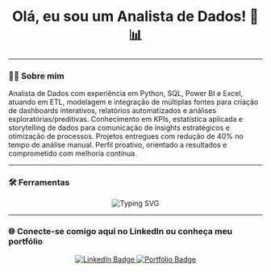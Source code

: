 <h1 align="center">Olá, eu sou um Analista de Dados! 👋📊</h1>


---


### 👨‍💼 Sobre mim
Analista de Dados com experiência em Python, SQL, Power BI e Excel, atuando em ETL, 
modelagem e integração de múltiplas fontes para criação de dashboards interativos, relatórios 
automatizados e análises exploratórias/preditivas. Conhecimento em KPIs, estatística aplicada 
e storytelling de dados para comunicação de insights estratégicos e otimização de processos. 
Projetos entregues com redução de 40% no tempo de análise manual. Perfil proativo, orientado 
a resultados e comprometido com melhoria contínua. 

---

### 🛠️ Ferramentas

<p align="center">
  <img src="https://readme-typing-svg.herokuapp.com?font=Fira+Code&duration=3000&pause=1000&center=true&vCenter=true&width=435&lines=Python+%7C+SQL+%7C+Excel+%7C+Power+BI" alt="Typing SVG" />

</p>

---
### 🌐 Conecte-se comigo aqui no LinkedIn ou conheça meu portfólio

<p align="center">
  <a href="https://www.linkedin.com/in/yuri-lima01">
    <img src="https://img.shields.io/badge/LinkedIn-0A66C2?style=for-the-badge&logo=linkedin&logoColor=white" alt="LinkedIn Badge">
  </a>
  <a href="https://yuri-lima01.carrd.co">
    <img src="https://img.shields.io/badge/Portfólio-000000?style=for-the-badge&logo=About.me&logoColor=white" alt="Portfólio Badge">
  </a>
</p>




